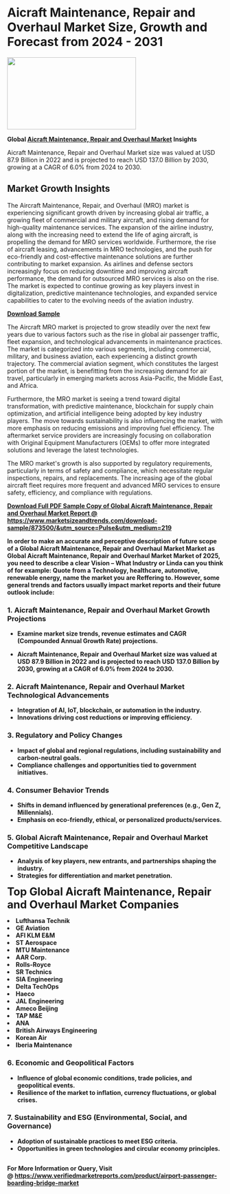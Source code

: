 <H1>Aicraft Maintenance, Repair and Overhaul Market Size, Growth and Forecast from 2024 - 2031</H1><img class="aligncenter size-medium wp-image-584254" src="https://thirdeyenews.in/wp-content/uploads/2024/09/Global-Market-Research-300x168.jpeg" alt="" width="300" height="168" /><p><strong>Global&nbsp;<a href="https://www.marketsizeandtrends.com/download-sample/873500/&amp;utm_source=Pulse&amp;utm_medium=219">Aicraft Maintenance, Repair and Overhaul Market</a> Insights</strong></p><p>Aicraft Maintenance, Repair and Overhaul Market size was valued at USD 87.9 Billion in 2022 and is projected to reach USD 137.0 Billion by 2030, growing at a CAGR of 6.0% from 2024 to 2030.</p><p><h2>Market Growth Insights</h2> <p>The Aircraft Maintenance, Repair, and Overhaul (MRO) market is experiencing significant growth driven by increasing global air traffic, a growing fleet of commercial and military aircraft, and rising demand for high-quality maintenance services. The expansion of the airline industry, along with the increasing need to extend the life of aging aircraft, is propelling the demand for MRO services worldwide. Furthermore, the rise of aircraft leasing, advancements in MRO technologies, and the push for eco-friendly and cost-effective maintenance solutions are further contributing to market expansion. As airlines and defense sectors increasingly focus on reducing downtime and improving aircraft performance, the demand for outsourced MRO services is also on the rise. The market is expected to continue growing as key players invest in digitalization, predictive maintenance technologies, and expanded service capabilities to cater to the evolving needs of the aviation industry.</p> <p><strong><a href="#">Download Sample</a></strong></p> <p>The Aircraft MRO market is projected to grow steadily over the next few years due to various factors such as the rise in global air passenger traffic, fleet expansion, and technological advancements in maintenance practices. The market is categorized into various segments, including commercial, military, and business aviation, each experiencing a distinct growth trajectory. The commercial aviation segment, which constitutes the largest portion of the market, is benefitting from the increasing demand for air travel, particularly in emerging markets across Asia-Pacific, the Middle East, and Africa.</p> <p>Furthermore, the MRO market is seeing a trend toward digital transformation, with predictive maintenance, blockchain for supply chain optimization, and artificial intelligence being adopted by key industry players. The move towards sustainability is also influencing the market, with more emphasis on reducing emissions and improving fuel efficiency. The aftermarket service providers are increasingly focusing on collaboration with Original Equipment Manufacturers (OEMs) to offer more integrated solutions and leverage the latest technologies.</p> <p>The MRO market's growth is also supported by regulatory requirements, particularly in terms of safety and compliance, which necessitate regular inspections, repairs, and replacements. The increasing age of the global aircraft fleet requires more frequent and advanced MRO services to ensure safety, efficiency, and compliance with regulations.</p> <p><strong><a href="#"></p><p><span class=""><strong>Download Full PDF Sample Copy of Global Aicraft Maintenance, Repair and Overhaul Market Report</strong> @ <a href="https://www.marketsizeandtrends.com/download-sample/873500/&amp;utm_source=Pulse&amp;utm_medium=219" target="_blank">https://www.marketsizeandtrends.com/download-sample/873500/&amp;utm_source=Pulse&amp;utm_medium=219</a></span></p><p>In order to make an accurate and perceptive description of future scope of a Global&nbsp;Aicraft Maintenance, Repair and Overhaul Market Market as Global&nbsp;Aicraft Maintenance, Repair and Overhaul Market Market of 2025, you need to describe a clear Vision &ndash; What Industry or Linda can you think of for example: Quote from a Technology, healthcare, automotive, renewable energy, name the market you are Reffering to. However, some general trends and factors usually impact market reports and their future outlook include:</p><h3>1.&nbsp;<strong>Aicraft Maintenance, Repair and Overhaul Market Growth Projections</strong></h3><ul><li>Examine market size trends, revenue estimates and CAGR (Compounded Annual Growth Rate) projections.</li><li><p>Aicraft Maintenance, Repair and Overhaul Market size was valued at USD 87.9 Billion in 2022 and is projected to reach USD 137.0 Billion by 2030, growing at a CAGR of 6.0% from 2024 to 2030.</p></li></ul><h3>2.&nbsp;<strong>Aicraft Maintenance, Repair and Overhaul Market Technological Advancements</strong></h3><ul><li>Integration of AI, IoT, blockchain, or automation in the industry.</li><li>Innovations driving cost reductions or improving efficiency.</li></ul><h3>3.&nbsp;<strong>Regulatory and Policy Changes</strong></h3><ul><li>Impact of global and regional regulations, including sustainability and carbon-neutral goals.</li><li>Compliance challenges and opportunities tied to government initiatives.</li></ul><h3>4.&nbsp;<strong>Consumer Behavior Trends</strong></h3><ul><li>Shifts in demand influenced by generational preferences (e.g., Gen Z, Millennials).</li><li>Emphasis on eco-friendly, ethical, or personalized products/services.</li></ul><h3>5.&nbsp;<strong>Global Aicraft Maintenance, Repair and Overhaul Market Competitive Landscape</strong></h3><ul><li>Analysis of key players, new entrants, and partnerships shaping the industry.</li><li>Strategies for differentiation and market penetration.</li></ul><p data-pm-slice="1 1 []"><span style="color: inherit; font-family: inherit; font-size: 25px;">Top Global Aicraft Maintenance, Repair and Overhaul Market Companies</span></p><div class="" data-test-id=""><p><li>Lufthansa Technik</li><li> GE Aviation</li><li> AFI KLM E&M</li><li> ST Aerospace</li><li> MTU Maintenance</li><li> AAR Corp.</li><li> Rolls-Royce</li><li> SR Technics</li><li> SIA Engineering</li><li> Delta TechOps</li><li> Haeco</li><li> JAL Engineering</li><li> Ameco Beijing</li><li> TAP M&E</li><li> ANA</li><li> British Airways Engineering</li><li> Korean Air</li><li> Iberia Maintenance</li></p></div><h3>6.&nbsp;<strong>Economic and Geopolitical Factors</strong></h3><ul><li>Influence of global economic conditions, trade policies, and geopolitical events.</li><li>Resilience of the market to inflation, currency fluctuations, or global crises.</li></ul><h3>7.&nbsp;<strong>Sustainability and ESG (Environmental, Social, and Governance)</strong></h3><ul><li>Adoption of sustainable practices to meet ESG criteria.</li><li>Opportunities in green technologies and circular economy principles.</li></ul><h2><strong style="font-size: 14px;">For More Information or Query, Visit @&nbsp;</strong><a style="background-color: #ffffff; font-size: 14px;" href="https://www.marketsizeandtrends.com/report/aicraft-maintenance-repair-and-overhaul-market/" target="_blank">https://www.verifiedmarketreports.com/product/airport-passenger-boarding-bridge-market</a></h2>
